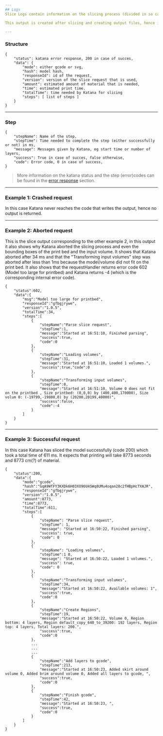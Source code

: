 ```yaml
---
## Logs
Slice Logs contain information on the slicing process (divided in so called steps), the output mode (svg or gcode), the total slice time and an estimation of the total print time and total material needed.

This output is created after slicing and creating output files, hence if Katana crashes before it then no output is created. When Katana aborts a slice request itself however (eg. when it detects that the model does not fit on the printbed) the slice log is created.

---
```

### Structure
```
{
    "status": katana error response, 200 in case of succes,
    "data": {
        "mode": either gcode or svg,
        "hash": model hash,
        "responseId": id of the request,
        "version": version of the slice request that is used,
        "amount": estimated amount of material that is needed,
        "time": estimated print time.
        "totalTime": time needed by Katana for slicing
        "steps": [ list of steps ]
    }
}
```

---
### Step
```
{
    "stepName": Name of the step,
    "stepTime": Time needed to complete the step (either successfully or not) in ms,
    "message": Messages given by Katana, eg start time or number of layers,
    "success": True in case of succes, false otherwise,
    "code": Error code, 0 in case of success,
}
```

> More information on the katana status and the step (error)codes can be found in the [error response](https://developers.formide.com/#/docs/katana/output/errorResponse/) section.

---
### Example 1: Crashed request
In this case Katana never reaches the code that writes the output, hence no output is returned.

---
### Example 2: Aborted request
This is the slice output corresponding to the other example 2, in this output it also shows why Katana aborted the slicing process and even the bounding boxes of the print bed and the input volume. It shows that Katana aborted after 34 ms and that the "Transforming input volumes" step was aborted after less than 1ms because the model/volume did not fit on the print bed.
It also shows that the requestHandler returns error code 602 (Model too large for printbed) and Katana returns -4 (which is the corresponding internal error code).

```
{
    "status":602,
    "data":{
        "msg":"Model too large for printbed",
        "responseId":"gfbgjrywe",
        "version":"1.0.5",
        "totalTime":34,
        "steps":[
            {
                "stepName":"Parse slice request",
                "stepTime":1,
                "message":"Started at 16:51:10, Finished parsing",
                "success":true,
                "code":0
            },
            {
                "stepName":"Loading volumes",
                "stepTime":31,
                "message":"Started at 16:51:10, Loaded 1 volumes.",
                "success":true,"code":0
            },
            {
                "stepName":"Transforming input volumes",
                "stepTime":0,
                "message":"Started at 16:51:10, Volume 0 does not fit on the printbed , Size printbed: (0,0,0) by (400,400,170000), Size volum 0: (-19799,-19800,0) by (20200,20199,40000)",
                "success":false,
                "code":-4
            }
        ]
    }
}
```

---
### Example 3: Successful request
In this case Katana has sliced the model successfully (code 200) which took a total time of 611 ms. It expects that printing will take 8773 seconds and 8773 cm(?) of material.

```
{
    "status":200,
    "data":{
        "mode":"gcode",
        "hash":"GqA9WfFY3KXDk6H03XO96U4SWq8UMu4oqan28c2fHBpHcTXAJR",
        "responseId":"gfbgjrywe",
        "version":"1.0.5",
        "amount":8773,
        "time":8773,
        "totalTime":611,
        "steps":[
            {
                "stepName": "Parse slice request",
                "stepTime": 1,
                "message": "Started at 16:50:22, Finished parsing",
                "success": true,
                "code": 0
            },
            {
                "stepName": "Loading volumes",
                "stepTime":1 0,
                "message": "Started at 16:50:22, Loaded 1 volumes.",
                "success": true,
                "code": 0
            },
            {
                "stepName":"Transforming input volumes",
                "stepTime":34,
                "message":"Started at 16:50:22, Available volumes: 1",
                "success":true,
                "code":0
            },
            {
                "stepName":"Create Regions",
                "stepTime":19,
                "message":"Started at 16:50:22, Volume 0, Region bottom: 4 layers, Region default_copy_640_to_39200: 192 layers, Region top: 4 layers, Total layers: 200.",
                "success":true,
                "code":0
            },
            ...
            ...
            ...
            {
                "stepName":"Add layers to gcode",
                "stepTime":213,
                "message":"Started at 16:50:23, Added skirt around volume 0, Added brim around volume 0, Added all layers to gcode, ",
                "success":true,
                "code":0
            },
            {
                "stepName":"Finish gcode",
                "stepTime":42,
                "message":"Started at 16:50:23, ",
                "success":true,
                "code":0
            }
        ]
    }
}
```
